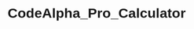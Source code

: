 # CodeAlpha_Pro_Calculator


<!DOCTYPE html>
<html lang="en">
<head>
    <meta charset="UTF-8">
    <meta name="viewport" content="width=device-width, initial-scale=1.0">
    <title>MADE BY AMIT CHAUDHARI PRO CALCULATOR</title>
    <link href="https://fonts.googleapis.com/css2?family=Montserrat:wght@300;400;500;600&display=swap" rel="stylesheet">
    <style>
        * {
            margin: 0;
            padding: 0;
            box-sizing: border-box;
            font-family: 'Montserrat', sans-serif;
        }
        
        body {
            min-height: 100vh;
            display: flex;
            justify-content: center;
            align-items: center;
            background: linear-gradient(-45deg, #ee7752, #e73c7e, #23a6d5, #23d5ab);
            background-size: 400% 400%;
            animation: gradient 15s ease infinite;
            overflow: hidden;
            position: relative;
        }
        
        @keyframes gradient {
            0% {
                background-position: 0% 50%;
            }
            50% {
                background-position: 100% 50%;
            }
            100% {
                background-position: 0% 50%;
            }
        }
        
        /* Floating particles */
        .particles {
            position: absolute;
            top: 0;
            left: 0;
            width: 100%;
            height: 100%;
            pointer-events: none;
            z-index: 0;
        }
        
        .particle {
            position: absolute;
            border-radius: 50%;
            background: rgba(255, 255, 255, 0.5);
            animation: float 15s infinite ease-in-out;
        }
        
        @keyframes float {
            0%, 100% {
                transform: translateY(0) translateX(0);
            }
            25% {
                transform: translateY(-100px) translateX(50px);
            }
            50% {
                transform: translateY(-50px) translateX(100px);
            }
            75% {
                transform: translateY(-150px) translateX(-50px);
            }
        }
        
        .calculator-container {
            position: relative;
            z-index: 10;
            width: 350px;
            padding: 20px;
            border-radius: 30px;
            background: rgba(255, 255, 255, 0.1);
            backdrop-filter: blur(10px);
            box-shadow: 
                0 25px 45px rgba(0, 0, 0, 0.2),
                0 0 0 1px rgba(255, 255, 255, 0.1) inset;
            border: 1px solid rgba(255, 255, 255, 0.2);
            transition: transform 0.3s, box-shadow 0.3s;
        }
        
        .calculator-container:hover {
            transform: translateY(-5px);
            box-shadow: 
                0 35px 60px rgba(0, 0, 0, 0.3),
                0 0 0 1px rgba(255, 255, 255, 0.2) inset;
        }
        
        .calculator-header {
            display: flex;
            justify-content: space-between;
            align-items: center;
            margin-bottom: 15px;
            padding: 0 10px;
        }
        
        .calculator-title {
            color: white;
            font-weight: 500;
            font-size: 18px;
            text-shadow: 0 2px 5px rgba(0, 0, 0, 0.2);
        }
        
        .calculator-controls {
            display: flex;
            gap: 8px;
        }
        
        .control-dot {
            width: 12px;
            height: 12px;
            border-radius: 50%;
        }
        
        .dot-red { background-color: #ff5f57; }
        .dot-yellow { background-color: #febc2e; }
        .dot-green { background-color: #28c840; }
        
        .display {
            background: rgba(0, 0, 0, 0.3);
            border-radius: 20px;
            padding: 20px;
            margin-bottom: 20px;
            box-shadow: 
                0 5px 15px rgba(0, 0, 0, 0.1),
                0 0 0 1px rgba(255, 255, 255, 0.05) inset;
            position: relative;
            overflow: hidden;
        }
        
        .display::before {
            content: '';
            position: absolute;
            top: 0;
            left: 0;
            right: 0;
            height: 1px;
            background: linear-gradient(90deg, transparent, rgba(255, 255, 255, 0.2), transparent);
        }
        
        .expression {
            color: rgba(255, 255, 255, 0.7);
            font-size: 16px;
            min-height: 24px;
            text-align: right;
            margin-bottom: 8px;
            word-break: break-all;
        }
        
        #result {
            color: white;
            font-size: 40px;
            font-weight: 500;
            text-align: right;
            text-shadow: 0 2px 5px rgba(0, 0, 0, 0.2);
            transition: all 0.2s;
            word-break: break-all;
        }
        
        .buttons {
            display: grid;
            grid-template-columns: repeat(4, 1fr);
            gap: 12px;
        }
        
        button {
            border: none;
            height: 65px;
            border-radius: 16px;
            font-size: 20px;
            font-weight: 500;
            cursor: pointer;
            transition: all 0.2s;
            color: white;
            position: relative;
            overflow: hidden;
            box-shadow: 
                0 4px 8px rgba(0, 0, 0, 0.1),
                0 2px 4px rgba(0, 0, 0, 0.1);
        }
        
        button::after {
            content: '';
            position: absolute;
            top: 0;
            left: 0;
            width: 100%;
            height: 100%;
            background: linear-gradient(rgba(255, 255, 255, 0.1), transparent);
            pointer-events: none;
        }
        
        button:hover {
            transform: translateY(-3px);
            box-shadow: 
                0 8px 15px rgba(0, 0, 0, 0.2),
                0 4px 6px rgba(0, 0, 0, 0.1);
        }
        
        button:active {
            transform: translateY(0);
            box-shadow: 
                0 2px 5px rgba(0, 0, 0, 0.2),
                0 1px 2px rgba(0, 0, 0, 0.1);
        }
        
        /* Number buttons */
        button:not(.operator):not(.equals):not(.clear) {
            background: rgba(255, 255, 255, 0.1);
            backdrop-filter: blur(5px);
        }
        
        /* Operator buttons */
        .operator {
            background: rgba(255, 255, 255, 0.15);
            color: #ffcc00;
        }
        
        /* Equals button */
        .equals {
            background: linear-gradient(45deg, #ff9966, #ff5e62);
            font-weight: 600;
        }
        
        /* Clear button */
        .clear {
            background: linear-gradient(45deg, #ff5e62, #ff9966);
        }
        
        /* Button press animation */
        .button-active {
            transform: scale(0.95) translateY(2px) !important;
            box-shadow: 
                0 2px 3px rgba(0, 0, 0, 0.1),
                0 1px 2px rgba(0, 0, 0, 0.1) !important;
        }
        
        /* Responsive design */
        @media (max-width: 400px) {
            .calculator-container {
                width: 90%;
                padding: 15px;
            }
            
            .buttons {
                gap: 8px;
            }
            
            button {
                height: 55px;
                font-size: 18px;
            }
            
            #result {
                font-size: 32px;
            }
        }
        
        /* Glow effect */
        .glow {
            animation: glow 1s ease-out;
        }
        
        @keyframes glow {
            0% { box-shadow: 0 0 5px rgba(255, 255, 255, 0.5), 0 0 0 1px rgba(255, 255, 255, 0.1) inset; }
            50% { box-shadow: 0 0 20px rgba(255, 255, 255, 0.8), 0 0 0 1px rgba(255, 255, 255, 0.3) inset; }
            100% { box-shadow: 0 0 5px rgba(255, 255, 255, 0.5), 0 0 0 1px rgba(255, 255, 255, 0.1) inset; }
        }
    </style>
</head>
<body>
    <!-- Particles background -->
    <div class="particles" id="particles"></div>
    
    <div class="calculator-container" id="calculator">
        <div class="calculator-header">
            <div class="calculator-controls">
                <div class="control-dot dot-red"></div>
                <div class="control-dot dot-yellow"></div>
                <div class="control-dot dot-green"></div>
            </div>
            <div class="calculator-title">Pro Calculator</div>
        </div>
        
        <div class="display">
            <div class="expression" id="expression"></div>
            <div id="result">0</div>
        </div>
        
        <div class="buttons">
            <button class="clear" data-key="Escape">C</button>
            <button class="operator" data-key="Backspace">⌫</button>
            <button class="operator" data-key="%">%</button>
            <button class="operator" data-key="/" data-op="÷">÷</button>
            
            <button data-key="7">7</button>
            <button data-key="8">8</button>
            <button data-key="9">9</button>
            <button class="operator" data-key="*" data-op="×">×</button>
            
            <button data-key="4">4</button>
            <button data-key="5">5</button>
            <button data-key="6">6</button>
            <button class="operator" data-key="-" data-op="−">−</button>
            
            <button data-key="1">1</button>
            <button data-key="2">2</button>
            <button data-key="3">3</button>
            <button class="operator" data-key="+" data-op="+">+</button>
            
            <button data-key="0">0</button>
            <button data-key=".">.</button>
            <button data-key="(" data-op="(">(</button>
            <button class="equals" data-key="Enter" data-op="=">=</button>
        </div>
    </div>

    <script>
        // Create floating particles
        document.addEventListener('DOMContentLoaded', () => {
            const particlesContainer = document.getElementById('particles');
            const particleCount = 15;
            
            for (let i = 0; i < particleCount; i++) {
                const particle = document.createElement('div');
                particle.classList.add('particle');
                
                // Random size between 5px and 20px
                const size = Math.random() * 15 + 5;
                particle.style.width = `${size}px`;
                particle.style.height = `${size}px`;
                
                // Random position
                particle.style.left = `${Math.random() * 100}%`;
                particle.style.top = `${Math.random() * 100}%`;
                
                // Random opacity
                particle.style.opacity = `${Math.random() * 0.5 + 0.1}`;
                
                // Random animation delay
                particle.style.animationDelay = `${Math.random() * 15}s`;
                
                // Random animation duration
                particle.style.animationDuration = `${Math.random() * 20 + 10}s`;
                
                particlesContainer.appendChild(particle);
            }
        });
        
        // Calculator functionality
        document.addEventListener('DOMContentLoaded', () => {
            const result = document.getElementById('result');
            const expression = document.getElementById('expression');
            const buttons = document.querySelectorAll('button');
            const calculator = document.getElementById('calculator');
            
            let currentInput = '0';
            let currentExpression = '';
            let lastResult = null;
            let waitingForOperand = false;
            
            // Map for keyboard input animation
            const keyMap = {};
            buttons.forEach(button => {
                const key = button.getAttribute('data-key');
                if (key) {
                    keyMap[key] = button;
                }
            });
            
            // Update display with animation
            function updateDisplay() {
                result.textContent = currentInput;
                expression.textContent = currentExpression;
            }
            
            // Clear all
            function clearAll() {
                currentInput = '0';
                currentExpression = '';
                lastResult = null;
                waitingForOperand = false;
                updateDisplay();
            }
            
            // Backspace
            function backspace() {
                if (currentInput.length > 1) {
                    currentInput = currentInput.slice(0, -1);
                } else {
                    currentInput = '0';
                }
                updateDisplay();
            }
            
            // Calculate result with animation
            function calculate() {
                try {
                    // Replace display symbols with JavaScript operators
                    let evalExpression = currentExpression.replace(/×/g, '*').replace(/÷/g, '/').replace(/−/g, '-');
                    
                    // Add the current input if needed
                    if (!waitingForOperand) {
                        evalExpression += currentInput;
                    } else {
                        // Remove the last operator if no operand was entered
                        evalExpression = evalExpression.slice(0, -1);
                    }
                    
                    // Calculate
                    const calculatedResult = eval(evalExpression);
                    
                    // Format the result
                    if (calculatedResult === Infinity || calculatedResult === -Infinity) {
                        currentInput = 'Error';
                    } else {
                        // Handle decimal precision
                        if (Number.isInteger(calculatedResult)) {
                            currentInput = calculatedResult.toString();
                        } else {
                            // Limit decimal places to avoid very long numbers
                            currentInput = calculatedResult.toFixed(8).replace(/\.?0+$/, '');
                        }
                    }
                    
                    lastResult = currentInput;
                    currentExpression = '';
                    waitingForOperand = false;
                    
                    // Add glow effect on calculation
                    calculator.classList.add('glow');
                    setTimeout(() => {
                        calculator.classList.remove('glow');
                    }, 1000);
                    
                } catch (error) {
                    currentInput = 'Error';
                    currentExpression = '';
                    waitingForOperand = false;
                }
                updateDisplay();
            }
            
            // Handle number input
            function inputDigit(digit) {
                if (waitingForOperand) {
                    currentInput = digit;
                    waitingForOperand = false;
                } else {
                    currentInput = currentInput === '0' ? digit : currentInput + digit;
                }
                updateDisplay();
            }
            
            // Handle decimal point
            function inputDecimal() {
                if (waitingForOperand) {
                    currentInput = '0.';
                    waitingForOperand = false;
                } else if (currentInput.indexOf('.') === -1) {
                    currentInput += '.';
                }
                updateDisplay();
            }
            
            // Handle operator
            function inputOperator(operator) {
                const displayOperator = operator === '*' ? '×' : 
                                       operator === '/' ? '÷' : 
                                       operator === '-' ? '−' : operator;
                
                if (waitingForOperand) {
                    // Replace the last operator
                    currentExpression = currentExpression.slice(0, -1) + displayOperator;
                } else {
                    // Add the current input and the operator to the expression
                    currentExpression += currentInput + displayOperator;
                    waitingForOperand = true;
                }
                
                // If there was a previous calculation, use that result
                if (lastResult !== null && currentInput === lastResult) {
                    lastResult = null;
                }
                
                updateDisplay();
            }
            
            // Handle percentage
            function inputPercent() {
                if (currentInput !== '0') {
                    const value = parseFloat(currentInput) / 100;
                    currentInput = value.toString();
                    updateDisplay();
                }
            }
            
            // Handle parenthesis
            function inputParenthesis() {
                if (currentInput === '0' || waitingForOperand) {
                    currentExpression += '(';
                    waitingForOperand = false;
                } else {
                    currentExpression += currentInput + '*(';
                    waitingForOperand = true;
                }
                currentInput = '0';
                updateDisplay();
            }
            
            // Button click handler with enhanced animation
            buttons.forEach(button => {
                button.addEventListener('click', () => {
                    const value = button.textContent;
                    
                    // Add active class for animation
                    button.classList.add('button-active');
                    setTimeout(() => {
                        button.classList.remove('button-active');
                    }, 150);
                    
                    if (value >= '0' && value <= '9') {
                        inputDigit(value);
                    } else if (value === '.') {
                        inputDecimal();
                    } else if (value === 'C') {
                        clearAll();
                    } else if (value === '⌫') {
                        backspace();
                    } else if (value === '%') {
                        inputPercent();
                    } else if (value === '=') {
                        calculate();
                    } else if (value === '(') {
                        inputParenthesis();
                    } else {
                        // Operators: +, −, ×, ÷
                        const op = button.getAttribute('data-op');
                        if (op) {
                            inputOperator(op);
                        }
                    }
                });
            });
            
            // Keyboard support with enhanced animation
            document.addEventListener('keydown', (event) => {
                const key = event.key;
                
                // Animate the corresponding button if it exists
                if (keyMap[key]) {
                    keyMap[key].classList.add('button-active');
                    setTimeout(() => {
                        keyMap[key].classList.remove('button-active');
                    }, 150);
                    
                    // Trigger the button's click event
                    keyMap[key].click();
                    event.preventDefault();
                }
            });
            
            // Initialize display
            updateDisplay();
        });
    </script>
</body>
</html>  
